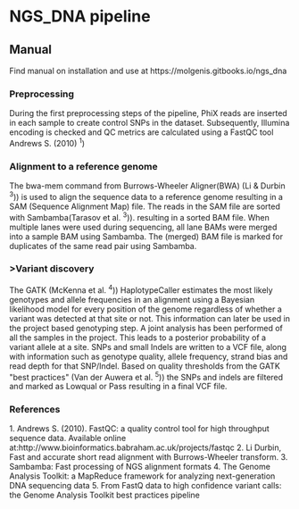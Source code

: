 <h1> NGS_DNA pipeline </h1>

<h2>Manual</h2>
Find manual on installation and use at https://molgenis.gitbooks.io/ngs_dna

<h3>Preprocessing</h3>
During the first preprocessing steps of the pipeline, PhiX reads are inserted in each sample to create control SNPs in the dataset. Subsequently, Illumina encoding is checked and QC metrics are calculated using a FastQC tool Andrews S. (2010) <sup>1</sup>) 

<h3>Alignment to a reference genome</h3>
The bwa-mem command from Burrows-Wheeler Aligner(BWA) (Li & Durbin <sup>3</sup>))  is used to align the sequence data to a reference genome resulting in a SAM (Sequence Alignment Map) file. The reads in the SAM file are sorted with Sambamba(Tarasov et al. <sup>3</sup>)). resulting in a sorted BAM file. When multiple lanes were used during sequencing, all lane BAMs were merged into a sample BAM using Sambamba. The (merged) BAM file is marked for duplicates of the same read pair using Sambamba.

<h3> >Variant discovery</h3>
The GATK (McKenna et al. <sup>4</sup>)) HaplotypeCaller estimates the most likely genotypes and allele frequencies in an alignment using a Bayesian likelihood model for every position of the genome regardless of whether a variant was detected at that site or not. This information can later be used in the project based genotyping step.
A joint analysis has been performed of all the samples in the project. This leads to a posterior probability of a variant allele at a site. SNPs and small Indels are written to a VCF file, along with information such as genotype quality, allele frequency, strand bias and read depth for that SNP/Indel.
Based on quality thresholds from the GATK "best practices" (Van der Auwera et al. <sup>5</sup>))
the SNPs and indels are filtered and marked as Lowqual or Pass resulting in a final VCF file.

<h3>References</h3>
1. Andrews S. (2010). FastQC: a quality control tool for high throughput sequence data. Available online at:http://www.bioinformatics.babraham.ac.uk/projects/fastqc
2. Li Durbin, Fast and accurate short read alignment with Burrows-Wheeler transform.
3. Sambamba: Fast processing of NGS alignment formats 
4. The Genome Analysis Toolkit: a MapReduce framework for analyzing next-generation DNA sequencing data
5. From FastQ data to high confidence variant calls: the Genome Analysis Toolkit best practices pipeline

